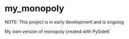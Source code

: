 # my_monopoly
NOTE: This project is in early development and is ongoing

My own version of monopoly created with PySide6

